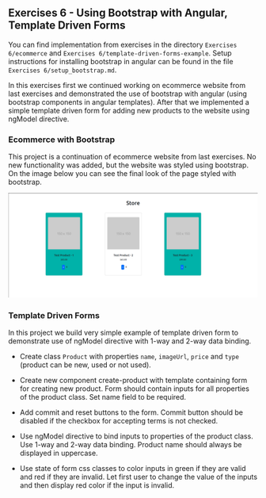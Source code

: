## Exercises 6 - Using Bootstrap with Angular, Template Driven Forms

You can find implementation from exercises in the directory `Exercises 6/ecommerce` and `Exercises 6/template-driven-forms-example`.
Setup instructions for installing bootstrap in angular can be found in the file `Exercises 6/setup_bootstrap.md`.

In this exercises first we continued working on ecommerce website from last exercises and demonstrated the use of bootstrap with angular (using bootstrap components in angular templates). After that we implemented a simple template driven form for adding new products to the website using ngModel directive.

### Ecommerce with Bootstrap

This project is a continuation of ecommerce website from last exercises. No new functionality was added, but the website was styled using bootstrap. On the image below you can see the final look of the page styled with bootstrap.

![Ecommerce with Bootstrap](./ecommerce-bootstrap.png)

### Template Driven Forms

In this project we build very simple example of template driven form to demonstrate use of ngModel directive with 1-way and 2-way data binding.

- Create class `Product` with properties `name`, `imageUrl`, `price` and `type` (product can be new, used or not used).

- Create new component create-product with template containing form for creating new product. Form should contain inputs for all properties of the product class. Set name field to be required.

- Add commit and reset buttons to the form. Commit button should be disabled if the checkbox for accepting terms is not checked. 

- Use ngModel directive to bind inputs to properties of the product class. Use 1-way and 2-way data binding. Product name should always be displayed in uppercase.

- Use state of form css classes to color inputs in green if they are valid and red if they are invalid. Let first user to change the value of the inputs and then display red color if the input is invalid.





